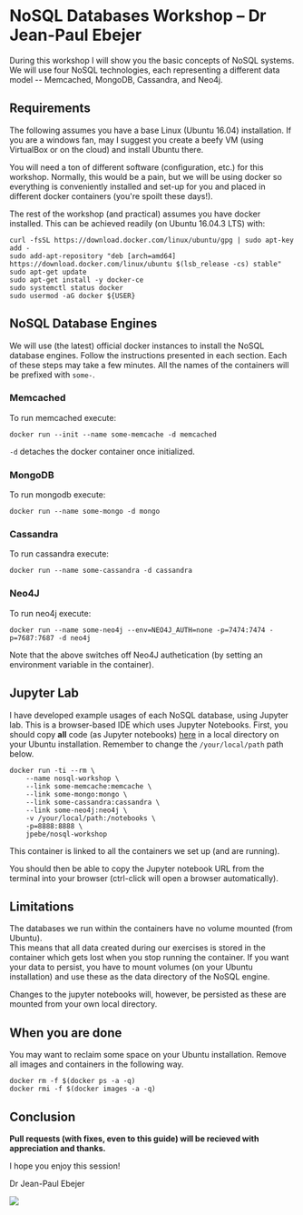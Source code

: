 # NoSQL Databases Workshop &ndash; Dr Jean-Paul Ebejer

During this workshop I will show you the basic concepts of NoSQL systems.  We 
will use four NoSQL technologies, each representing a different data model 
-- Memcached, MongoDB, Cassandra, and Neo4j.

## Requirements

The following assumes you have a base Linux (Ubuntu 16.04) installation.  If you 
are a windows fan, may I suggest you create a beefy VM (using VirtualBox or on 
the cloud) and install Ubuntu there.

You will need a ton of different software (configuration, etc.) for this workshop.
Normally, this would be a pain, but we will be using docker so everything is 
conveniently installed and set-up for you and placed in different docker 
containers (you're spoilt these days!).

The rest of the workshop (and practical) assumes you have docker installed.
This can be achieved readily (on Ubuntu 16.04.3 LTS) with:

```
curl -fsSL https://download.docker.com/linux/ubuntu/gpg | sudo apt-key add -
sudo add-apt-repository "deb [arch=amd64] https://download.docker.com/linux/ubuntu $(lsb_release -cs) stable"
sudo apt-get update
sudo apt-get install -y docker-ce
sudo systemctl status docker
sudo usermod -aG docker ${USER}
```

## NoSQL Database Engines

We will use (the latest) official docker instances to install the NoSQL database
engines.  Follow the instructions presented in each section.  Each of these steps
may take a few minutes.  All the names of the containers will be prefixed with
`some-`.

### Memcached

To run memcached execute:

```
docker run --init --name some-memcache -d memcached
```

`-d` detaches the docker container once initialized.

### MongoDB

To run mongodb execute:

```
docker run --name some-mongo -d mongo
```

### Cassandra

To run cassandra execute:

```
docker run --name some-cassandra -d cassandra
```

### Neo4J

To run neo4j execute:

```
docker run --name some-neo4j --env=NEO4J_AUTH=none -p=7474:7474 -p=7687:7687 -d neo4j
```

Note that the above switches off Neo4J authetication (by setting an environment
variable in the container).

## Jupyter Lab 

I have developed example usages of each NoSQL database, using Jupyter lab.  This
is a browser-based IDE which uses Jupyter Notebooks.  First, you should copy **all** 
code (as Jupyter notebooks) [here](https://github.com/jp-uom/nosql_workshop/tree/master/jupyter) 
in a local directory on your Ubuntu installation.  Remember to change the 
`/your/local/path` path below.

```
docker run -ti --rm \
    --name nosql-workshop \
    --link some-memcache:memcache \
    --link some-mongo:mongo \
    --link some-cassandra:cassandra \
    --link some-neo4j:neo4j \
    -v /your/local/path:/notebooks \
    -p=8888:8888 \
    jpebe/nosql-workshop
```
This container is linked to all the containers we set up (and are running).

You should then be able to copy the Jupyter notebook URL from the terminal into 
your browser (ctrl-click will open a browser automatically).

    
## Limitations

The databases we run within the containers have no volume mounted (from Ubuntu).  
This means that all data created during our exercises is stored in the container 
which gets lost when you stop running the container.  If you want your data to 
persist, you have to mount volumes (on your Ubuntu installation) and use these 
as the data directory of the NoSQL engine.

Changes to the jupyter notebooks will, however, be persisted as these are mounted
from your own local directory.

## When you are done

You may want to reclaim some space on your Ubuntu installation.  Remove all images 
and containers in the following way.

```
docker rm -f $(docker ps -a -q)
docker rmi -f $(docker images -a -q)
```

<!--
```
docker pull jpebe/nosql
```
-->
<!--
```
docker run -ti --rm --name nosql-workshop -v /home/jp/cloud/google-drive-uom/lecturing/2017-2018/ICS5114_Big_Data_Processing/class_practicals/nosql/docker/jupyter:/notebooks --link some-memcache:memcache --link some-mongo:mongo --link some-cassandra:cassandra --link some-neo4j:neo4j -p=8888:8888 jpebe/nosql-workshop
```
-->


## Conclusion

**Pull requests (with fixes, even to this guide) will be recieved with appreciation and thanks.**

I hope you enjoy this session!

Dr Jean-Paul Ebejer
<br />

![](https://github.com/drmenguin/learnd/blob/master/jp.gif)

